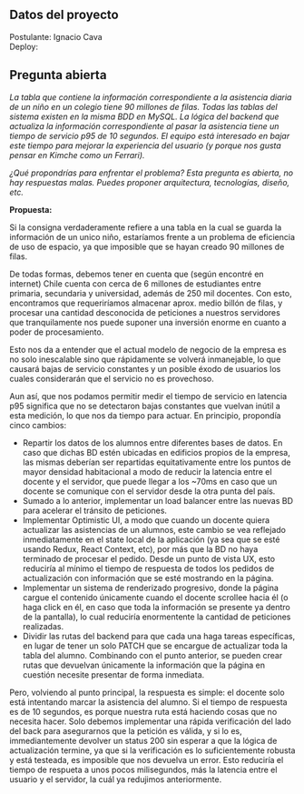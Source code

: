 ## Datos del proyecto

Postulante: Ignacio Cava  
Deploy: 

## Pregunta abierta

*La tabla que contiene la información correspondiente a la asistencia diaria de un niño en un colegio tiene 90 millones de filas. Todas las tablas del sistema existen en la misma BDD en MySQL. La lógica del backend que actualiza la información correspondiente al pasar la asistencia tiene un tiempo de servicio p95 de 10 segundos. El equipo está interesado en bajar este tiempo para mejorar la experiencia del usuario (y porque nos gusta pensar en Kimche como un Ferrari).*  

*¿Qué propondrías para enfrentar el problema? Esta pregunta es abierta, no hay respuestas malas. Puedes proponer arquitectura, tecnologías, diseño, etc.*

**Propuesta:**  

Si la consigna verdaderamente refiere a una tabla en la cual se guarda la información de un unico niño, estaríamos frente a un problema de eficiencia de uso de espacio, ya que imposible que se hayan creado 90 millones de filas.

De todas formas, debemos tener en cuenta que (según encontré en internet) Chile cuenta con cerca de 6 millones de estudiantes entre primaria, secundaria y universidad, además de 250 mil docentes. Con esto, encontramos que requeriríamos almacenar aprox. medio billón de filas, y procesar una cantidad desconocida de peticiones a nuestros servidores que tranquilamente nos puede suponer una inversión enorme en cuanto a poder de procesamiento.

Esto nos da a entender que el actual modelo de negocio de la empresa es no solo inescalable sino que rápidamente se volverá inmanejable, lo que causará bajas de servicio constantes y un posible éxodo de usuarios los cuales considerarán que el servicio no es provechoso.

Aun así, que nos podamos permitir medir el tiempo de servicio en latencia p95 significa que no se detectaron bajas constantes que vuelvan inútil a esta medición, lo que nos da tiempo para actuar. En principio, propondía cinco cambios:

* Repartir los datos de los alumnos entre diferentes bases de datos. En caso que dichas BD estén ubicadas en edificios propios de la empresa, las mismas deberían ser repartidas equitativamente entre los puntos de mayor densidad habitacional a modo de reducir la latencia entre el docente y el servidor, que puede llegar a los ~70ms en caso que un docente se comunique con el servidor desde la otra punta del país.
* Sumado a lo anterior, implementar un load balancer entre las nuevas BD para acelerar el tránsito de peticiones.
* Implementar Optimistic UI, a modo que cuando un docente quiera actualizar las asistencias de un alumnos, este cambio se vea reflejado inmediatamente en el state local de la aplicación (ya sea que se esté usando Redux, React Context, etc), por más que la BD no haya terminado de procesar el pedido. Desde un punto de vista UX, esto reduciría al mínimo el tiempo de respuesta de todos los pedidos de actualización con información que se esté mostrando en la página.
* Implementar un sistema de renderizado progresivo, donde la página cargue el contenido únicamente cuando el docente scrollee hacia él (o haga click en él, en caso que toda la información se presente ya dentro de la pantalla), lo cual reduciría enormentente la cantidad de peticiones realizadas.
* Dividir las rutas del backend para que cada una haga tareas específicas, en lugar de tener un solo PATCH que se encargue de actualizar toda la tabla del alumno. Combinando con el punto anterior, se pueden crear rutas que devuelvan únicamente la información que la página en cuestión necesite presentar de forma inmediata.

Pero, volviendo al punto principal, la respuesta es simple: el docente solo está intentando marcar la asistencia del alumno. Si el tiempo de respuesta es de 10 segundos, es porque nuestra ruta está haciendo cosas que no necesita hacer. Solo debemos implementar una rápida verificación del lado del back para asegurarnos que la petición es válida, y si lo es, immediantemente devolver un status 200 sin esperar a que la lógica de actualización termine, ya que si la verificación es lo suficientemente robusta y está testeada, es imposible que nos devuelva un error. Esto reduciría el tiempo de respueta a unos pocos milisegundos, más la latencia entre el usuario y el servidor, la cuál ya redujimos anteriormente.
